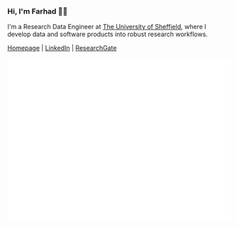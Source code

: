 <h3 align="left">Hi, I'm Farhad 👋🏼</h3>

I'm a Research Data Engineer at [The University of Sheffield](https://www.sheffield.ac.uk/), where I develop data and software products into robust research workflows.

[Homepage](https://www.farhadallian.co.uk/) | [LinkedIn](https://www.linkedin.com/in/farhad-allian/) | [ResearchGate](https://www.researchgate.net/profile/Farhad-Allian) 

<picture>
  <img src="/images/metrics.plugin.habits.facts.svg" alt="Metrics">
</picture>
